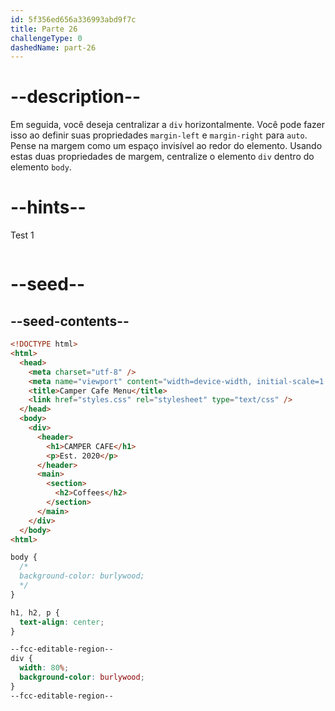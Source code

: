```yaml
---
id: 5f356ed656a336993abd9f7c
title: Parte 26
challengeType: 0
dashedName: part-26
---
```


# --description--

Em seguida, você deseja centralizar a `div` horizontalmente. Você pode fazer isso ao definir suas propriedades `margin-left` e `margin-right` para `auto`. Pense na margem como um espaço invisível ao redor do elemento. Usando estas duas propriedades de margem, centralize o elemento `div` dentro do elemento `body`.

# --hints--

Test 1

```js

```

# --seed--

## --seed-contents--

```html
<!DOCTYPE html>
<html>
  <head>
    <meta charset="utf-8" />
    <meta name="viewport" content="width=device-width, initial-scale=1.0" />
    <title>Camper Cafe Menu</title>
    <link href="styles.css" rel="stylesheet" type="text/css" />
  </head>
  <body>
    <div>
      <header>
        <h1>CAMPER CAFE</h1>
        <p>Est. 2020</p>
      </header>
      <main>
        <section>
          <h2>Coffees</h2>
        </section>
      </main>
    </div>
  </body>
<html>
```

```css
body {
  /*
  background-color: burlywood;
  */
}

h1, h2, p {
  text-align: center;
}

--fcc-editable-region--
div {
  width: 80%;
  background-color: burlywood;
}
--fcc-editable-region--
```

